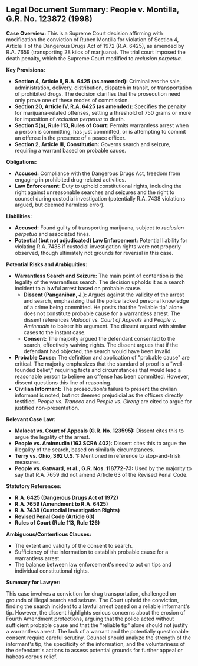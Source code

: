 ## Legal Document Summary: People v. Montilla, G.R. No. 123872 (1998)

**Case Overview:** This is a Supreme Court decision affirming with modification the conviction of Ruben Montilla for violation of Section 4, Article II of the Dangerous Drugs Act of 1972 (R.A. 6425), as amended by R.A. 7659 (transporting 28 kilos of marijuana). The trial court imposed the death penalty, which the Supreme Court modified to *reclusion perpetua*.

**Key Provisions:**

*   **Section 4, Article II, R.A. 6425 (as amended):** Criminalizes the sale, administration, delivery, distribution, dispatch in transit, or transportation of prohibited drugs. The decision clarifies that the prosecution need only prove one of these modes of commission.
*   **Section 20, Article IV, R.A. 6425 (as amended):** Specifies the penalty for marijuana-related offenses, setting a threshold of 750 grams or more for imposition of *reclusion perpetua* to death.
*   **Section 5(a), Rule 113, Rules of Court:** Permits warrantless arrest when a person is committing, has just committed, or is attempting to commit an offense in the presence of a peace officer.
*   **Section 2, Article III, Constitution:** Governs search and seizure, requiring a warrant based on probable cause.

**Obligations:**

*   **Accused:** Compliance with the Dangerous Drugs Act, freedom from engaging in prohibited drug-related activities.
*   **Law Enforcement:** Duty to uphold constitutional rights, including the right against unreasonable searches and seizures and the right to counsel during custodial investigation (potentially R.A. 7438 violations argued, but deemed harmless error).

**Liabilities:**

*   **Accused:** Found guilty of transporting marijuana, subject to *reclusion perpetua* and associated fines.
*   **Potential (but not adjudicated) Law Enforcement:** Potential liability for violating R.A. 7438 if custodial investigation rights were not properly observed, though ultimately not grounds for reversal in this case.

**Potential Risks and Ambiguities:**

*   **Warrantless Search and Seizure:** The main point of contention is the legality of the warrantless search. The decision upholds it as a search incident to a lawful arrest based on probable cause.
    *   **Dissent (Panganiban, J.):** Argues against the validity of the arrest and search, emphasizing that the police lacked personal knowledge of a crime being committed. He posits that the "reliable tip" alone does not constitute probable cause for a warrantless arrest. The dissent references *Malacat vs. Court of Appeals* and *People v. Aminnudin* to bolster his argument. The dissent argued with similar cases to the instant case.
    *   **Consent:** The majority argued the defendant consented to the search, effectively waiving rights. The dissent argues that if the defendant had objected, the search would have been invalid.
*   **Probable Cause:** The definition and application of "probable cause" are critical. The majority emphasizes that the standard of proof is a "well-founded belief," requiring facts and circumstances that would lead a reasonable person to believe an offense has been committed. However, dissent questions this line of reasoning.
*   **Civilian Informant:** The prosecution's failure to present the civilian informant is noted, but not deemed prejudicial as the officers directly testified. *People vs. Trancca* and *People vs. Gireng* are cited to argue for justified non-presentation.

**Relevant Case Law:**

*   **Malacat vs. Court of Appeals (G.R. No. 123595):** Dissent cites this to argue the legality of the arrest.
*   **People vs. Aminnudin (163 SCRA 402):** Dissent cites this to argue the illegality of the search, based on similarly circumstances.
*   **Terry vs. Ohio, 392 U.S. 1:** Mentioned in reference to stop-and-frisk measures.
*   **People vs. Gatward, et al., G.R. Nos. 118772-73:** Used by the majority to say that R.A. 7659 did not amend Article 63 of the Revised Penal Code.

**Statutory References:**

*   **R.A. 6425 (Dangerous Drugs Act of 1972)**
*   **R.A. 7659 (Amendment to R.A. 6425)**
*   **R.A. 7438 (Custodial Investigation Rights)**
*   **Revised Penal Code (Article 63)**
*   **Rules of Court (Rule 113, Rule 126)**

**Ambiguous/Contentious Clauses:**

*   The extent and validity of the consent to search.
*   Sufficiency of the information to establish probable cause for a warrantless arrest.
*   The balance between law enforcement's need to act on tips and individual constitutional rights.

**Summary for Lawyer:**

This case involves a conviction for drug transportation, challenged on grounds of illegal search and seizure. The Court upheld the conviction, finding the search incident to a lawful arrest based on a reliable informant's tip. However, the dissent highlights serious concerns about the erosion of Fourth Amendment protections, arguing that the police acted without sufficient probable cause and that the "reliable tip" alone should not justify a warrantless arrest. The lack of a warrant and the potentially questionable consent require careful scrutiny. Counsel should analyze the strength of the informant's tip, the specificity of the information, and the voluntariness of the defendant's actions to assess potential grounds for further appeal or habeas corpus relief.
